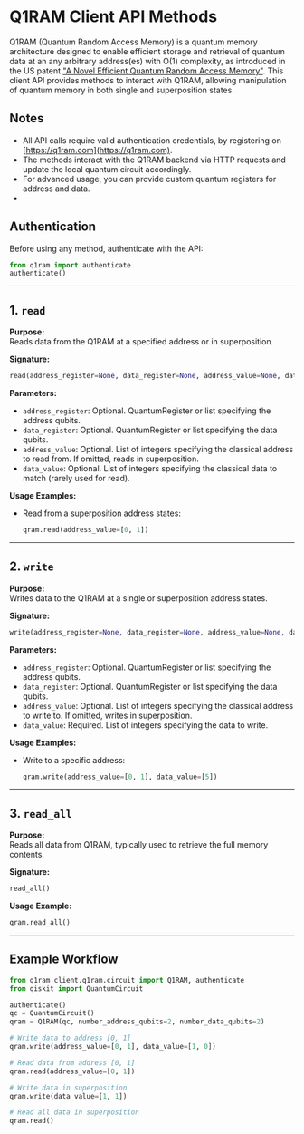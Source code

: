 # Q1RAM Client API Methods

Q1RAM (Quantum Random Access Memory) is a quantum memory architecture designed to enable efficient storage and retrieval of quantum data at an any arbitrary address(es) with O(1) complexity, as introduced in the US patent ["A Novel Efficient Quantum Random Access Memory"](https://q1ram.com/storage/pdfs/1751819309_QRAM%20sy.pdf). This client API provides methods to interact with Q1RAM, allowing manipulation of quantum memory in both single and superposition states.
## Notes

- All API calls require valid authentication credentials, by registering on [https://q1ram.com](https://q1ram.com).
- The methods interact with the Q1RAM backend via HTTP requests and update the local quantum circuit accordingly.
- For advanced usage, you can provide custom quantum registers for address and data.
- 
## Authentication
Before using any method, authenticate with the API:
```python
from q1ram import authenticate
authenticate()
```

---
## 1. `read`

**Purpose:**  
Reads data from the Q1RAM at a specified address or in superposition.

**Signature:**  
```python
read(address_register=None, data_register=None, address_value=None, data_value=None)
```

**Parameters:**
- `address_register`: Optional. QuantumRegister or list specifying the address qubits.
- `data_register`: Optional. QuantumRegister or list specifying the data qubits.
- `address_value`: Optional. List of integers specifying the classical address to read from. If omitted, reads in superposition.
- `data_value`: Optional. List of integers specifying the classical data to match (rarely used for read).

**Usage Examples:**
- Read from a superposition address states:
  ```python
  qram.read(address_value=[0, 1])
  ```

---

## 2. `write`

**Purpose:**  
Writes data to the Q1RAM at a single or superposition address states.

**Signature:**  
```python
write(address_register=None, data_register=None, address_value=None, data_value=None)
```

**Parameters:**
- `address_register`: Optional. QuantumRegister or list specifying the address qubits.
- `data_register`: Optional. QuantumRegister or list specifying the data qubits.
- `address_value`: Optional. List of integers specifying the classical address to write to. If omitted, writes in superposition.
- `data_value`: Required. List of integers specifying the data to write.

**Usage Examples:**
- Write to a specific address:
  ```python
  qram.write(address_value=[0, 1], data_value=[5])
  ```

---

## 3. `read_all` 

**Purpose:**  
Reads all data from Q1RAM, typically used to retrieve the full memory contents.

**Signature:**  
```python
read_all()
```

**Usage Example:**
```python
qram.read_all()
```

---




## Example Workflow

```python
from q1ram_client.q1ram.circuit import Q1RAM, authenticate
from qiskit import QuantumCircuit

authenticate()
qc = QuantumCircuit()
qram = Q1RAM(qc, number_address_qubits=2, number_data_qubits=2)

# Write data to address [0, 1]
qram.write(address_value=[0, 1], data_value=[1, 0])

# Read data from address [0, 1]
qram.read(address_value=[0, 1])

# Write data in superposition
qram.write(data_value=[1, 1])

# Read all data in superposition
qram.read()
```

